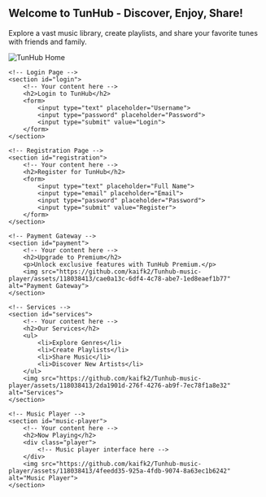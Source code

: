 <!DOCTYPE html>
<html lang="en">
<head>
    <meta charset="UTF-8">
    <meta name="viewport" content="width=device-width, initial-scale=1.0">
    <title>TunHub - Song Playing Website</title>
    <link rel="stylesheet" href="styles.css">
</head>
<body>
    <!-- Home Page / Landing Page -->
    <section id="home">
        <!-- Your content here -->
        <h1>Welcome to TunHub - Discover, Enjoy, Share!</h1>
        <p>Explore a vast music library, create playlists, and share your favorite tunes with friends and family.</p>
        <img src="https://github.com/kaifk2/Tunhub-music-player/assets/118038413/53b11ff3-2012-4f73-a243-e66110c34e07" alt="TunHub Home">
    </section>

    <!-- Login Page -->
    <section id="login">
        <!-- Your content here -->
        <h2>Login to TunHub</h2>
        <form>
            <input type="text" placeholder="Username">
            <input type="password" placeholder="Password">
            <input type="submit" value="Login">
        </form>
    </section>

    <!-- Registration Page -->
    <section id="registration">
        <!-- Your content here -->
        <h2>Register for TunHub</h2>
        <form>
            <input type="text" placeholder="Full Name">
            <input type="email" placeholder="Email">
            <input type="password" placeholder="Password">
            <input type="submit" value="Register">
        </form>
    </section>

    <!-- Payment Gateway -->
    <section id="payment">
        <!-- Your content here -->
        <h2>Upgrade to Premium</h2>
        <p>Unlock exclusive features with TunHub Premium.</p>
        <img src="https://github.com/kaifk2/Tunhub-music-player/assets/118038413/cae0a13c-6df4-4c78-abe7-1ed8eaef1b77" alt="Payment Gateway">
    </section>

    <!-- Services -->
    <section id="services">
        <!-- Your content here -->
        <h2>Our Services</h2>
        <ul>
            <li>Explore Genres</li>
            <li>Create Playlists</li>
            <li>Share Music</li>
            <li>Discover New Artists</li>
        </ul>
        <img src="https://github.com/kaifk2/Tunhub-music-player/assets/118038413/2da1901d-276f-4276-ab9f-7ec78f1a8e32" alt="Services">
    </section>

    <!-- Music Player -->
    <section id="music-player">
        <!-- Your content here -->
        <h2>Now Playing</h2>
        <div class="player">
            <!-- Music player interface here -->
        </div>
        <img src="https://github.com/kaifk2/Tunhub-music-player/assets/118038413/4feedd35-925a-4fdb-9074-8a63ec1b6242" alt="Music Player">
    </section>
</body>
</html>
